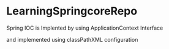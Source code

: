 # LearningSpringcoreRepo
 
Spring IOC is Implented by using  ApplicationContext Interface 
 
and implemented  using classPathXML configuration 

